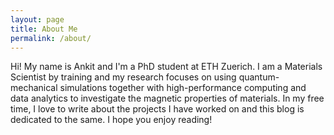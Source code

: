 ```yaml
---
layout: page
title: About Me
permalink: /about/
---
```


Hi! My name is Ankit and I'm a PhD student at ETH Zuerich. I am a Materials Scientist by training and my research focuses on using quantum-mechanical simulations together with high-performance computing and data analytics to investigate the magnetic properties of materials. In my free time, I love to write about the 
    projects I have worked on and this blog is dedicated to the same. I hope you enjoy reading! 
